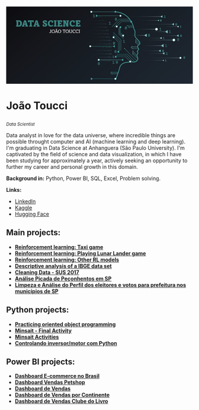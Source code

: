 <p align="center">
  <img src="aaaaaa.jpg" >
</p>

# João Toucci
<sub>*Data Scientist*</sub>

Data analyst in love for the data universe, where incredible things are possible throught computer and AI (machine learning and deep learning).
<br> I'm graduating in Data Science at Anhanguera (São Paulo University). I'm captivated by the field of science and data visualization, in which I have been studying for approximately a year, actively seeking an opportunity to further my career and personal growth in this domain.

**Background in:** Python, Power BI, SQL, Excel, Problem solving.

**Links:**
* [LinkedIn](https://www.linkedin.com/in/toucci/)
* [Kaggle](https://www.kaggle.com/toucci)
* [Hugging Face](https://huggingface.co/tooucci)


## Main projects:

* [**Reinforcement learning: Taxi game**](https://huggingface.co/tooucci/Taxi)
* [**Reinforcement learning: Playing Lunar Lander game**](https://huggingface.co/tooucci/lander_agent)
* [**Reinforcement learning: Other RL models**](https://huggingface.co/tooucci)
* [**Descriptive analysis of a IBGE data set**](https://github.com/Toucci/Trabalho-de-An-lise-Descritiva-de-um-Conjunto-de-Dados)
* [**Cleaning Data - SUS 2017**](https://www.kaggle.com/datasets/toucci/dados-sinan-animais-peonhentos-2017)
* [**Análise Picada de Peçonhentos em SP**](https://www.kaggle.com/code/toucci/an-lise-de-picadas-de-animais-em-sp)
* [**Limpeza e Análise do Perfil dos eleitores e votos para prefeitura nos municípios de SP**](https://github.com/Toucci/Limpeza_Analise_Votos_SP_1TURNO_2020)


## Python projects: 
* [**Practicing oriented object programming**](https://github.com/Toucci/Practicing-oriented-object-programming)
* [**Minsait - Final Activity**](https://github.com/Toucci/JoaoToucci_Minsait_)
* [**Minsait Activities**](https://github.com/Toucci/Minsait-JoaoToucci)
* [**Controlando inversor/motor com Python**](https://github.com/Toucci/opc_python)


## Power BI projects:
* [**Dashboard E-commerce no Brasil**](https://app.powerbi.com/view?r=eyJrIjoiZjc3MWY2NzgtYjE0Ni00Njg0LWE5YjEtZTg1NTVkYjM3ZDYzIiwidCI6ImIxMDUxYzRiLTNiOTQtNDFhYi05NDQxLWU3M2E3MjM0MmZkZCJ9)
* [**Dashboard Vendas Petshop**](https://app.powerbi.com/view?r=eyJrIjoiMmQ2YzcwZmYtOTcwNS00YzJkLTlhNWQtMjQ3Y2Q2ZTQ1MTI4IiwidCI6ImIxMDUxYzRiLTNiOTQtNDFhYi05NDQxLWU3M2E3MjM0MmZkZCJ9)
* [**Dashboard de Vendas**](https://app.powerbi.com/view?r=eyJrIjoiNDQ5YjE3ODYtYjRlZS00YzRmLTg1NTAtNjk2OGM4ODNkZjUwIiwidCI6ImIxMDUxYzRiLTNiOTQtNDFhYi05NDQxLWU3M2E3MjM0MmZkZCJ9)
* [**Dashboard de Vendas por Continente**](https://app.powerbi.com/view?r=eyJrIjoiMTE1OGI3YTctZGFjMS00YTM0LTg5NmQtYWNiZjVlNTk4OGYzIiwidCI6ImIxMDUxYzRiLTNiOTQtNDFhYi05NDQxLWU3M2E3MjM0MmZkZCJ9)
* [**Dashboard de Vendas Clube do Livro**](https://app.powerbi.com/view?r=eyJrIjoiNjM1MDcwZTgtMTJjMC00MDkwLWExZWMtZDA5YTJhZWQ2MDlkIiwidCI6ImIxMDUxYzRiLTNiOTQtNDFhYi05NDQxLWU3M2E3MjM0MmZkZCJ9)
